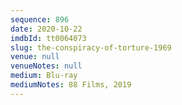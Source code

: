```yaml
---
sequence: 896
date: 2020-10-22
imdbId: tt0064073
slug: the-conspiracy-of-torture-1969
venue: null
venueNotes: null
medium: Blu-ray
mediumNotes: 88 Films, 2019
---
```

